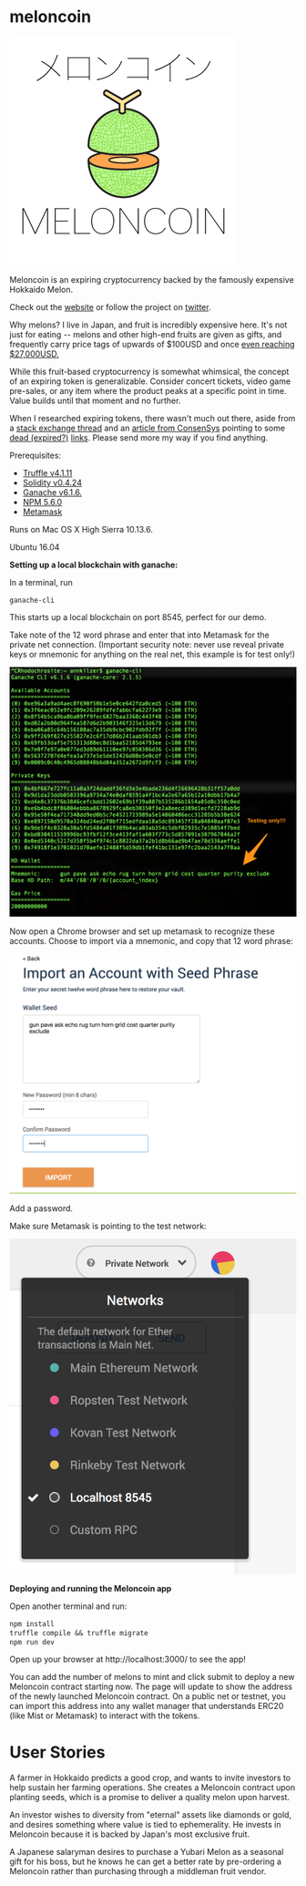 # meloncoin

![Meloncoin Logo](images/meloncoin-logo.png?raw=true)

Meloncoin is an expiring cryptocurrency backed by the famously expensive Hokkaido Melon.

Check out the [website](http://melonco.in) or follow the project on [twitter](https://twitter.com/meloncointoken).

Why melons? I live in Japan, and fruit is incredibly expensive here. It's not just for eating -- melons and other high-end fruits are given as gifts, and frequently carry price tags of upwards of $100USD and once [even reaching $27,000USD.](https://www.japantimes.co.jp/news/2016/05/26/business/hokkaido-melons-fetch-record-%C2%A53-million-seasons-first-auction/#.WL0HLBJ95PU)

While this fruit-based cryptocurrency is somewhat whimsical, the concept of an expiring token is generalizable. Consider concert tickets, video game pre-sales, or any item where the product peaks at a specific point in time. Value builds until that moment and no further.

When I researched expiring tokens, there wasn't much out there, aside from a [stack exchange thread](https://ethereum.stackexchange.com/questions/27379/is-it-possible-to-create-an-expiring-ephemeral-erc-20-token) and an [article from ConsenSys](https://medium.com/@ConsenSys/tokens-on-ethereum-e9e61dac9b4e) pointing to some [dead (expired?)](http://inflekt.us/) [links](http://farmshare.space/). Please send more my way if you find anything.


Prerequisites:

* [Truffle v4.1.11](https://truffleframework.com/truffle)
* [Solidity v0.4.24](https://github.com/ethereum/solidity)
* [Ganache v6.1.6.](https://truffleframework.com/ganache)
* [NPM 5.6.0](https://www.npmjs.com/)
* [Metamask](https://metamask.io/)

Runs on
Mac OS X High Sierra 10.13.6.

Ubuntu 16.04

**Setting up a local blockchain with ganache:**

In a terminal, run
```
ganache-cli
```

This starts up a local blockchain on port 8545, perfect for our demo.

Take note of the 12 word phrase and enter that into Metamask for the private net connection. (Important security note: never use reveal private keys or mnemonic for anything on the real net, this example is for test only!)

![ganache-cli startup](images/GanacheKeys.png)

Now open a Chrome browser and set up metamask to recognize these accounts. Choose to import via a mnemonic, and copy that 12 word phrase:

![Metamask mnemonic](images/MetaMask.png)

Add a password.

Make sure Metamask is pointing to the test network:

![Metamask test network](images/MetaMaskLocalhost.png)

**Deploying and running the Meloncoin app**

Open another terminal and run:

```
npm install
truffle compile && truffle migrate
npm run dev
```

Open up your browser at http://localhost:3000/ to see the app!

You can add the number of melons to mint and click submit to deploy a new Meloncoin contract starting now. The page will update to show the address of the newly launched Meloncoin contract. On a public net or testnet, you can import this address into any wallet manager that understands ERC20 (like Mist or Metamask) to interact with the tokens.

# User Stories

A farmer in Hokkaido predicts a good crop, and wants to invite investors to help sustain her farming operations. She creates a Meloncoin contract upon planting seeds, which is a promise to deliver a quality melon upon harvest.

An investor wishes to diversity from "eternal" assets like diamonds or gold, and desires something where value is tied to ephemerality. He invests in Meloncoin because it is backed by Japan's most exclusive fruit.

A Japanese salaryman desires to purchase a Yubari Melon as a seasonal gift for his boss, but he knows he can get a better rate by pre-ordering a Meloncoin rather than purchasing through a middleman fruit vendor.
